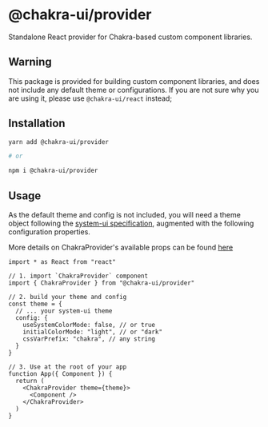 # @chakra-ui/provider

Standalone React provider for Chakra-based custom component libraries.

## Warning

This package is provided for building custom component libraries, and does not
include any default theme or configurations. If you are not sure why you are
using it, please use `@chakra-ui/react` instead;

## Installation

```sh
yarn add @chakra-ui/provider

# or

npm i @chakra-ui/provider
```

## Usage

As the default theme and config is not included, you will need a theme object
following the [system-ui specification](https://system-ui.com/theme/), augmented
with the following configuration properties.

More details on ChakraProvider's available props can be found
[here](https://chakra-ui.com/docs/getting-started#chakraprovider-props)

```
import * as React from "react"

// 1. import `ChakraProvider` component
import { ChakraProvider } from "@chakra-ui/provider"

// 2. build your theme and config
const theme = {
  // ... your system-ui theme
  config: {
    useSystemColorMode: false, // or true
    initialColorMode: "light", // or "dark"
    cssVarPrefix: "chakra", // any string
  }
}

// 3. Use at the root of your app
function App({ Component }) {
  return (
    <ChakraProvider theme={theme}>
      <Component />
    </ChakraProvider>
  )
}

```
